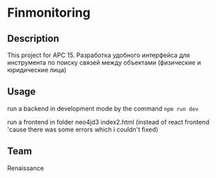 # Finmonitoring

## Description 
This project for APC 15. Разработка удобного интерфейса для инструмента по поиску связей между объектами (физические и юридические лица)

## Usage
run a backend in development mode by the command `npm run dev`

run a frontend in folder neo4jd3 index2.html (instead of react frontend 'cause there was some errors which i couldn't fixed)

## Team
Renaissance
